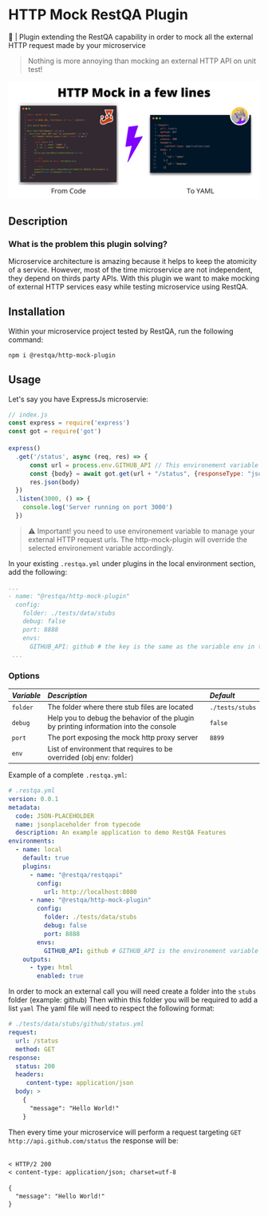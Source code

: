 # HTTP Mock RestQA Plugin

👻 | Plugin extending the RestQA capability in order to mock all the external HTTP request made by your microservice

> Nothing is more annoying than mocking an external HTTP API on unit test!

![banner](https://raw.githubusercontent.com/restqa/http-mock-plugin/main/assets/mock-http.png)


## Description

### What is the problem this plugin solving?

Microservice architecture is amazing because it helps to keep the atomicity of a service. However, most of the time microservice are not independent, they depend on thirds party APIs.
With this plugin we want to make mocking of external HTTP services easy while testing microservice using RestQA.

## Installation

Within your microservice project tested by RestQA, run the following command:

```
npm i @restqa/http-mock-plugin
```

## Usage

Let's say you have ExpressJs microservie:

```js
// index.js
const express = require('express')
const got = require('got')

express()
  .get('/status', async (req, res) => {
      const url = process.env.GITHUB_API // This environement variable will be overrided
      const {body} = await got.get(url + "/status", {responseType: "json"});
      res.json(body)
  })
  .listen(3000, () => {
    console.log('Server running on port 3000')
  })
```

> ⚠️ Important! you need to use environement variable to manage your external HTTP request urls. The http-mock-plugin will override the selected environement variable accordingly.

In your existing `.restqa.yml` under plugins in the local environment section, add the following:

```yaml
...
- name: "@restqa/http-mock-plugin"
  config:
    folder: ./tests/data/stubs
    debug: false
    port: 8888
    envs:
      GITHUB_API: github # the key is the same as the variable env in the server snipper.
 ...
```

### Options

| *Variable*   | *Description*                                                                         | *Default*             |
|:------------ |:--------------------------------------------------------------------------------------|:----------------------|
| `folder`     | The folder where there stub files are located                                         | `./tests/stubs`       |
| `debug   `   | Help you to debug the behavior of the plugin by printing information into the console | `false`               |
| `port`       | The port exposing the mock http proxy server                                          | `8899`                |     
| `env`        | List of environment that requires to be overrided (obj env: folder)                   |                       |     


Example of a complete `.restqa.yml`: 

```yaml
# .restqa.yml
version: 0.0.1
metadata:
  code: JSON-PLACEHOLDER
  name: jsonplaceholder from typecode
  description: An example application to demo RestQA Features
environments:
  - name: local
    default: true
    plugins:
      - name: "@restqa/restqapi"
        config:
          url: http://localhost:8080
      - name: "@restqa/http-mock-plugin"
        config:
          folder: ./tests/data/stubs
          debug: false
          port: 8888
        envs:
          GITHUB_API: github # GITHUB_API is the environement variable to override  / github is the folder name under the stub folder
    outputs:
      - type: html
        enabled: true
```

In order to mock an external call you will need create a folder into the `stubs` folder (example: github)
Then within this folder you will be required to add a list `yaml`
The yaml file will need to respect the following format:

```yaml
# ./tests/data/stubs/github/status.yml
request:
  url: /status
  method: GET
response:
  status: 200
  headers:
     content-type: application/json
  body: >
    {
      "message": "Hello World!"
    }
```

Then every time your microservice will perform a request targeting `GET http://api.github.com/status` the response will be:

```

< HTTP/2 200
< content-type: application/json; charset=utf-8

{
  "message": "Hello World!"
}
```

